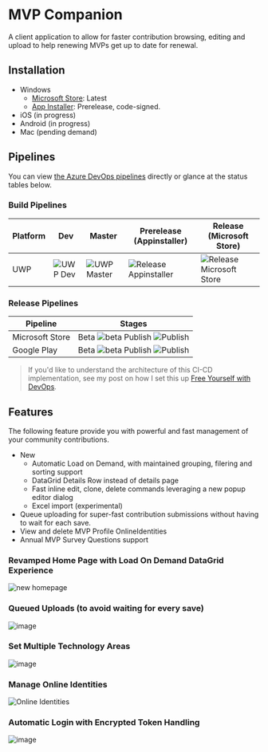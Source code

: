# MVP Companion 

A client application to allow for faster contribution browsing, editing and upload to help renewing MVPs get up to date for renewal.

## Installation
- Windows
  - [Microsoft Store](https://www.microsoft.com/store/apps/9NRXNX3WLH77): Latest
  - [App Installer](https://dvlup.blob.core.windows.net/general-app-files/Installers/MvpCompanion/MvpApi.Uwp.appinstaller): Prerelease, code-signed.
- iOS (in progress)
- Android (in progress)
- Mac (pending demand)

## Pipelines

You can view [the Azure DevOps pipelines](https://dev.azure.com/lance/MVP%20Companion%20Ops/_build) directly or glance at the status tables below.

### Build Pipelines

| Platform | Dev | Master | Prerelease (Appinstaller) | Release (Microsoft Store) |
|----------|-----|--------|-----------------|------------------------|
| UWP | ![UWP Dev](https://dev.azure.com/lance/MVP%20Companion%20Ops/_apis/build/status/UWP%20%5BDev%5D) | ![UWP Master](https://dev.azure.com/lance/MVP%20Companion%20Ops/_apis/build/status/UWP%20%5BMaster%5D) | ![Release Appinstaller](https://dev.azure.com/lance/MVP%20Companion%20Ops/_apis/build/status/UWP%20%5BRelease%20Appinstaller%5D) | ![Release Microsoft Store](https://dev.azure.com/lance/MVP%20Companion%20Ops/_apis/build/status/UWP%20%5BRelease%5D?branchName=release)|

### Release Pipelines

| Pipeline | Stages |
|----------|--------|
| Microsoft Store | Beta ![beta](https://vsrm.dev.azure.com/lance/_apis/public/Release/badge/343301de-d63e-46b2-8816-7da7ade8002d/2/2) Publish ![Publish](https://vsrm.dev.azure.com/lance/_apis/public/Release/badge/343301de-d63e-46b2-8816-7da7ade8002d/2/6) |
| Google Play | Beta ![beta](https://vsrm.dev.azure.com/lance/_apis/public/Release/badge/343301de-d63e-46b2-8816-7da7ade8002d/3/4) Publish ![Publish](https://vsrm.dev.azure.com/lance/_apis/public/Release/badge/343301de-d63e-46b2-8816-7da7ade8002d/3/5) |

> If you'd like to understand the architecture of this CI-CD implementation, see my post on how I set this up [Free Yourself with DevOps](https://dvlup.com/2022/03/04/free-yourself-with-devops/).

## Features

The following feature provide you with powerful and fast management of your community contributions.

- New
  - Automatic Load on Demand, with maintained grouping, filering and sorting support
  - DataGrid Details Row instead of details page
  - Fast inline edit, clone, delete commands leveraging a new popup editor dialog
  - Excel import (experimental)
- Queue uploading for super-fast contribution submissions without having to wait for each save.
- View and delete MVP Profile OnlineIdentities
- Annual MVP Survey Questions support

### Revamped Home Page with Load On Demand DataGrid Experience
![new homepage](https://user-images.githubusercontent.com/3520532/153973369-b3a44f1d-024e-4243-a363-51054454cd09.png)

### Queued Uploads (to avoid waiting for every save)
![image](https://content.screencast.com/users/lance.mccarthy/folders/Snagit/media/054a5bfe-3d1f-4aec-b4df-1473d662e789/03.09.2018-18.36.GIF)

### Set Multiple Technology Areas
![image](https://dvlup.blob.core.windows.net/general-app-files/MVP%20Companion/MutipleTechAreas.gif)

### Manage Online Identities
![Online Identities](https://user-images.githubusercontent.com/3520532/50461434-5a614780-094c-11e9-856c-14fdfc1dd5ac.png)

### Automatic Login with Encrypted Token Handling
![image](https://dvlup.blob.core.windows.net/general-app-files/MVP%20Companion/MVP_Companion_1.7_update.gif)
